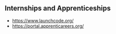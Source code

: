 ## Internships and Apprenticeships
* https://www.launchcode.org/
* https://portal.apprenticareers.org/